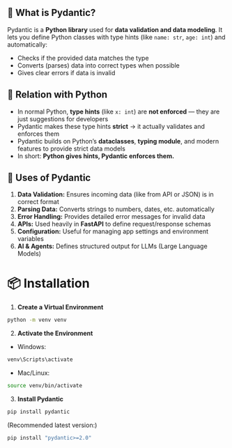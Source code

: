 ## 🔹 What is Pydantic?

Pydantic is a **Python library** used for **data validation and data modeling**.
It lets you define Python classes with type hints (like `name: str`, `age: int`) and automatically:

* Checks if the provided data matches the type
* Converts (parses) data into correct types when possible
* Gives clear errors if data is invalid


## 🔹 Relation with Python

* In normal Python, **type hints** (like `x: int`) are **not enforced** — they are just suggestions for developers
* Pydantic makes these type hints **strict** → it actually validates and enforces them
* Pydantic builds on Python’s **dataclasses**, **typing module**, and modern features to provide strict data models
* In short: **Python gives hints, Pydantic enforces them.** 

## 🔹 Uses of Pydantic

1. **Data Validation:** Ensures incoming data (like from API or JSON) is in correct format
2. **Parsing Data:** Converts strings to numbers, dates, etc. automatically
3. **Error Handling:** Provides detailed error messages for invalid data
4. **APIs:** Used heavily in **FastAPI** to define request/response schemas
5. **Configuration:** Useful for managing app settings and environment variables
6. **AI & Agents:** Defines structured output for LLMs (Large Language Models)

# 📦 Installation

1. **Create a Virtual Environment**

```bash
python -m venv venv
```

2. **Activate the Environment**

* Windows:

```bash
venv\Scripts\activate
```

* Mac/Linux:

```bash
source venv/bin/activate
```

3. **Install Pydantic**

```bash
pip install pydantic
```

(Recommended latest version:)

```bash
pip install "pydantic>=2.0"
```


